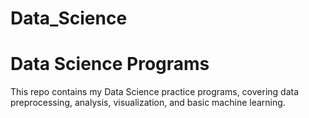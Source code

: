 # Data_Science

# Data Science Programs  

This repo contains my Data Science practice programs, covering data preprocessing, analysis, visualization, and basic machine learning.  

